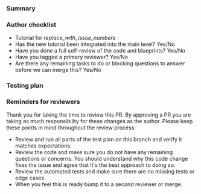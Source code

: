 <!--
    * Please fill out every section in this template.
    * If this is a draft PR for early review, answer as much as possible and revisit the template when ready for full review.
-->

### Summary

<!--
In your own words, please summarize the pull request, what changes were made and why, both at end-user and technical levels.
Provide as much context as needed for the reviewer to understand the pull request. Are there specific files that should get
special attention?
-->

### Author checklist

- Tutorial for _replace_with_issue_numbers_ <!-- After submitting, verify that the issue was linked to this PR. -->
- Has the new tutorial been integrated into the main level? Yes/No
- Have you done a full self-review of the code and blueprints? Yes/No
- Have you tagged a primary reviewer? Yes/No
- Are there any remaining tasks to do or blocking questions to answer before we can merge this? Yes/No
<!--
  If "yes", create a task list:
  - [ ] Task 1
  - [ ] Blocking Question 1
-->

### Testing plan

<!--
  * If this PR fixes a bug, list the exact steps to reproduce the original issue.
     * Include links to any required data or screenshots.
     * Include any edge cases such as user error, invalid data, etc...
  * Identify performance implications of changes and how to test (if any).
If manual testing is required:
  * List testing steps that are particular to this code change.
-->

<!--
  Everything below is a check-list for the reviewer. Leave it here for them.
-->

### Reminders for reviewers

Thank you for taking the time to review this PR. By approving a PR you are taking as much responsibility for these changes as the author. Please keep these points in mind throughout the review process:

- Review and run all parts of the test plan on this branch and verify it matches expectations.
- Review the code and make sure you do not have any remaining questions or concerns. You should understand why this code change fixes the issue and agree that it's the best approach to doing so.
- Review the automated tests and make sure there are no missing tests or edge cases.
- When you feel this is ready bump it to a second reviewer or merge.
